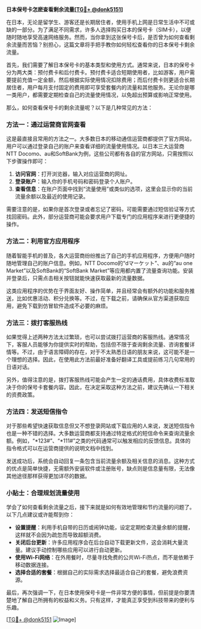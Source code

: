 **日本保号卡怎麽查看剩余流量[[TG💪+ @donk5151](https://t.me/s/donk5151)]**

在日本，无论是留学生、游客还是长期居住者，使用手机上网是日常生活中不可或缺的一部分。为了满足不同需求，许多人选择购买日本的保号卡（SIM卡），以便随时随地享受高速网络服务。然而，当你拿到这张保号卡后，是否曾为如何查看剩余流量而苦恼？别担心，这篇文章将手把手教你如何轻松查看你的日本保号卡剩余流量。

首先，我们需要了解日本保号卡的基本类型和使用方式。通常来说，日本的保号卡分为两大类：预付费卡和后付费卡。预付费卡适合短期使用者，比如游客，用户需要提前充值一定金额，然后根据实际使用情况扣除费用；而后付费卡则更适合长期居住者，用户每月支付固定的费用即可享受套餐内的流量和其他服务。无论你是哪一类用户，都需要定期检查自己的流量使用情况，以免超出预算或影响正常使用。

那么，如何查看保号卡的剩余流量呢？以下是几种常见的方法：

### 方法一：通过运营商官网查看

这是最直接且常用的方法之一。大多数日本的移动通信运营商都提供了官方网站，用户可以通过登录自己的账户来查看详细的流量使用情况。以日本三大运营商NTT Docomo、au和SoftBank为例，这些公司都有各自的官方网站，只需按照以下步骤操作即可：

1. **访问官网**：打开浏览器，输入对应运营商的网址。
2. **登录账户**：输入你的手机号码和密码登录个人账户。
3. **查看信息**：在账户页面中找到“流量使用”或类似的选项，这里会显示你的当前流量余额以及最近的使用记录。

需要注意的是，如果你是首次登录或者忘记了密码，可能需要通过短信验证等方式找回密码。此外，部分运营商可能会要求用户下载专门的应用程序来进行更便捷的操作。

### 方法二：利用官方应用程序

随着智能手机的普及，各大运营商纷纷推出了自己的手机应用程序，方便用户随时随地管理自己的账户信息。例如，NTT Docomo的“dマーケット”、au的“au one Market”以及SoftBank的“SoftBank Market”等应用都内置了流量查询功能。安装并登录后，只需点击相关按钮就能快速获取最新的流量数据。

这类应用程序的优势在于界面友好、操作简单，并且经常会有额外的功能和服务推送，比如优惠活动、积分兑换等。不过，在下载之前，请确保从官方渠道获取应用，避免下载到仿冒软件造成不必要的麻烦。

### 方法三：拨打客服热线

如果觉得上述两种方法太过繁琐，也可以尝试拨打运营商的客服热线。通常情况下，客服人员能够为你提供实时的帮助，包括但不限于查询剩余流量、咨询套餐详情等。不过，由于语言障碍的存在，对于不太熟悉日语的朋友来说，这可能不是一个理想的选择。因此，在使用此方法前最好准备好翻译工具或提前练习几句常用的日语对话。

另外，值得注意的是，拨打客服热线可能会产生一定的通话费用，具体收费标准取决于你的保号卡套餐内容。因此，在决定采取这种方法之前，建议先确认一下相关的资费政策。

### 方法四：发送短信指令

对于那些希望快速获取信息但又不想登录网站或下载应用的人来说，发送短信指令也是一种不错的选择。大多数运营商都支持通过特定格式的短信命令来查询流量余额。例如，“*123#”、“*111#”之类的代码通常可以触发相应的反馈信息。具体的指令格式可以在运营商提供的说明文档中找到。

发送成功后，系统会自动回复一条包含当前流量余额及相关信息的消息。这种方式的优点是简单快捷，无需额外安装软件或注册账号，缺点则是信息量有限，无法像其他途径那样获得更加详尽的数据。

### 小贴士：合理规划流量使用

学会了如何查看剩余流量之后，接下来就是如何有效地管理和节约流量的问题了。以下几点建议或许能帮到你：

- **设置提醒**：利用手机自带的日历或闹钟功能，设定定期检查流量余额的提醒，这样就不会因为疏忽而导致超额消费。
- **关闭后台更新**：许多应用程序会在后台自动下载更新文件，这会消耗大量流量。建议手动控制哪些应用可以进行自动更新。
- **使用Wi-Fi网络**：在外用餐时，尽量寻找免费的公共Wi-Fi热点，而不是依赖于移动数据连接。
- **选择合适的套餐**：根据自己的实际需求选择最适合自己的套餐，避免浪费资源。

最后，再次强调一下，在日本使用保号卡是一件非常方便的事情，但前提是你要清楚地了解自己所拥有的权益和义务。只有这样，才能真正享受到科技带来的便利与乐趣。

[[TG💪+ @donk5151](https://t.me/s/donk5151) ![Image](https://i.postimg.cc/rwNCRYN7/Snipaste-2025-04-30-17-27-05.png)]
